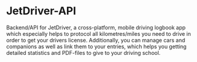 # JetDriver-API

Backend/API for JetDriver, a cross-platform, mobile driving logbook app which especially helps to protocol all kilometres/miles you need to drive in order to get your drivers license. Additionally, you can manage cars and companions as well as link them to your entries, which helps you getting detailed statistics and PDF-files to give to your driving school.
